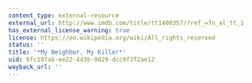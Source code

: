 ```yaml
---
content_type: external-resource
external_url: http://www.imdb.com/title/tt1400357/?ref_=fn_al_tt_1
has_external_license_warning: true
license: https://en.wikipedia.org/wiki/All_rights_reserved
status: ''
title: '*My Neighbor, My Killer*'
uid: 6fc197ab-ee22-443b-9d29-dcc9f3f2ae12
wayback_url: ''
---
```

